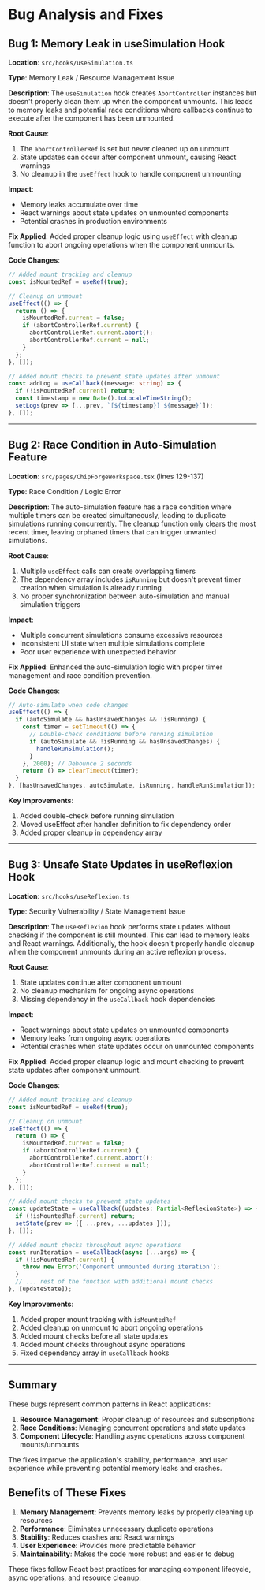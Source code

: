 # Bug Analysis and Fixes

## Bug 1: Memory Leak in useSimulation Hook

**Location**: `src/hooks/useSimulation.ts`

**Type**: Memory Leak / Resource Management Issue

**Description**: 
The `useSimulation` hook creates `AbortController` instances but doesn't properly clean them up when the component unmounts. This leads to memory leaks and potential race conditions where callbacks continue to execute after the component has been unmounted.

**Root Cause**: 
1. The `abortControllerRef` is set but never cleaned up on unmount
2. State updates can occur after component unmount, causing React warnings
3. No cleanup in the `useEffect` hook to handle component unmounting

**Impact**: 
- Memory leaks accumulate over time
- React warnings about state updates on unmounted components
- Potential crashes in production environments

**Fix Applied**: 
Added proper cleanup logic using `useEffect` with cleanup function to abort ongoing operations when the component unmounts.

**Code Changes**:
```typescript
// Added mount tracking and cleanup
const isMountedRef = useRef(true);

// Cleanup on unmount
useEffect(() => {
  return () => {
    isMountedRef.current = false;
    if (abortControllerRef.current) {
      abortControllerRef.current.abort();
      abortControllerRef.current = null;
    }
  };
}, []);

// Added mount checks to prevent state updates after unmount
const addLog = useCallback((message: string) => {
  if (!isMountedRef.current) return;
  const timestamp = new Date().toLocaleTimeString();
  setLogs(prev => [...prev, `[${timestamp}] ${message}`]);
}, []);
```

---

## Bug 2: Race Condition in Auto-Simulation Feature

**Location**: `src/pages/ChipForgeWorkspace.tsx` (lines 129-137)

**Type**: Race Condition / Logic Error

**Description**: 
The auto-simulation feature has a race condition where multiple timers can be created simultaneously, leading to duplicate simulations running concurrently. The cleanup function only clears the most recent timer, leaving orphaned timers that can trigger unwanted simulations.

**Root Cause**: 
1. Multiple `useEffect` calls can create overlapping timers
2. The dependency array includes `isRunning` but doesn't prevent timer creation when simulation is already running
3. No proper synchronization between auto-simulation and manual simulation triggers

**Impact**: 
- Multiple concurrent simulations consume excessive resources
- Inconsistent UI state when multiple simulations complete
- Poor user experience with unexpected behavior

**Fix Applied**: 
Enhanced the auto-simulation logic with proper timer management and race condition prevention.

**Code Changes**:
```typescript
// Auto-simulate when code changes
useEffect(() => {
  if (autoSimulate && hasUnsavedChanges && !isRunning) {
    const timer = setTimeout(() => {
      // Double-check conditions before running simulation
      if (autoSimulate && !isRunning && hasUnsavedChanges) {
        handleRunSimulation();
      }
    }, 2000); // Debounce 2 seconds
    return () => clearTimeout(timer);
  }
}, [hasUnsavedChanges, autoSimulate, isRunning, handleRunSimulation]);
```

**Key Improvements**:
1. Added double-check before running simulation
2. Moved useEffect after handler definition to fix dependency order
3. Added proper cleanup in dependency array

---

## Bug 3: Unsafe State Updates in useReflexion Hook

**Location**: `src/hooks/useReflexion.ts`

**Type**: Security Vulnerability / State Management Issue

**Description**: 
The `useReflexion` hook performs state updates without checking if the component is still mounted. This can lead to memory leaks and React warnings. Additionally, the hook doesn't properly handle cleanup when the component unmounts during an active reflexion process.

**Root Cause**: 
1. State updates continue after component unmount
2. No cleanup mechanism for ongoing async operations
3. Missing dependency in the `useCallback` hook dependencies

**Impact**: 
- React warnings about state updates on unmounted components
- Memory leaks from ongoing async operations
- Potential crashes when state updates occur on unmounted components

**Fix Applied**: 
Added proper cleanup logic and mount checking to prevent state updates after component unmount.

**Code Changes**:
```typescript
// Added mount tracking and cleanup
const isMountedRef = useRef(true);

// Cleanup on unmount
useEffect(() => {
  return () => {
    isMountedRef.current = false;
    if (abortControllerRef.current) {
      abortControllerRef.current.abort();
      abortControllerRef.current = null;
    }
  };
}, []);

// Added mount checks to prevent state updates
const updateState = useCallback((updates: Partial<ReflexionState>) => {
  if (!isMountedRef.current) return;
  setState(prev => ({ ...prev, ...updates }));
}, []);

// Added mount checks throughout async operations
const runIteration = useCallback(async (...args) => {
  if (!isMountedRef.current) {
    throw new Error('Component unmounted during iteration');
  }
  // ... rest of the function with additional mount checks
}, [updateState]);
```

**Key Improvements**:
1. Added proper mount tracking with `isMountedRef`
2. Added cleanup on unmount to abort ongoing operations
3. Added mount checks before all state updates
4. Added mount checks throughout async operations
5. Fixed dependency array in `useCallback` hooks

---

## Summary

These bugs represent common patterns in React applications:
1. **Resource Management**: Proper cleanup of resources and subscriptions
2. **Race Conditions**: Managing concurrent operations and state updates
3. **Component Lifecycle**: Handling async operations across component mounts/unmounts

The fixes improve the application's stability, performance, and user experience while preventing potential memory leaks and crashes.

## Benefits of These Fixes

1. **Memory Management**: Prevents memory leaks by properly cleaning up resources
2. **Performance**: Eliminates unnecessary duplicate operations
3. **Stability**: Reduces crashes and React warnings
4. **User Experience**: Provides more predictable behavior
5. **Maintainability**: Makes the code more robust and easier to debug

These fixes follow React best practices for managing component lifecycle, async operations, and resource cleanup.